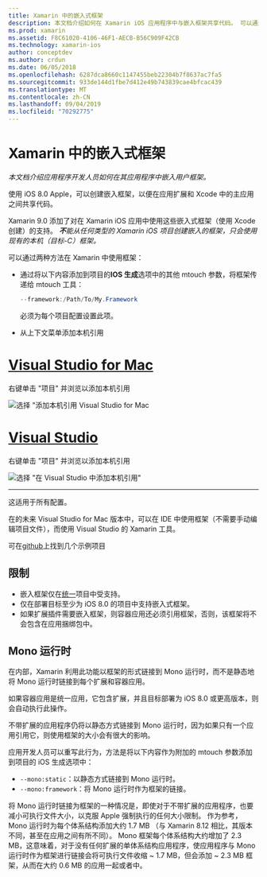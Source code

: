 ```yaml
---
title: Xamarin 中的嵌入式框架
description: 本文档介绍如何在 Xamarin iOS 应用程序中与嵌入框架共享代码。 可以通过 mtouch 工具或本机引用完成此操作。
ms.prod: xamarin
ms.assetid: F8C61020-4106-46F1-AECB-B56C909F42CB
ms.technology: xamarin-ios
author: conceptdev
ms.author: crdun
ms.date: 06/05/2018
ms.openlocfilehash: 6287dca8660c1147455beb22304b7f8637ac7fa5
ms.sourcegitcommit: 933de144d1fbe7d412e49b743839cae4bfcac439
ms.translationtype: MT
ms.contentlocale: zh-CN
ms.lasthandoff: 09/04/2019
ms.locfileid: "70292775"
---
```

# <a name="embedded-frameworks-in-xamarinios"></a>Xamarin 中的嵌入式框架

_本文档介绍应用程序开发人员如何在其应用程序中嵌入用户框架。_

使用 iOS 8.0 Apple，可以创建嵌入框架，以便在应用扩展和 Xcode 中的主应用之间共享代码。

Xamarin 9.0 添加了对在 Xamarin iOS 应用中使用这些嵌入式框架（使用 Xcode 创建）的支持。 ***不**能从任何类型的 Xamarin iOS 项目创建嵌入的框架，只会使用现有的本机（目标-C）框架。*

可以通过两种方法在 Xamarin 中使用框架：

- 通过将以下内容添加到项目的**IOS 生成**选项中的其他 mtouch 参数，将框架传递给 mtouch 工具：

  ```csharp
  --framework:/Path/To/My.Framework
  ```

  必须为每个项目配置设置此项。

- 从上下文菜单添加本机引用

# <a name="visual-studio-for-mactabmacos"></a>[Visual Studio for Mac](#tab/macos)

右键单击 "项目" 并浏览以添加本机引用

![](embedded-frameworks-images/xam-native-refs.png "选择 \"添加本机引用 Visual Studio for Mac")

# <a name="visual-studiotabwindows"></a>[Visual Studio](#tab/windows)

右键单击 "项目" 并浏览以添加本机引用

![](embedded-frameworks-images/vs-native-refs.png "选择 \"在 Visual Studio 中添加本机引用\"")

-----

  这适用于所有配置。

在的未来 Visual Studio for Mac 版本中，可以在 IDE 中使用框架（不需要手动编辑项目文件），而使用 Visual Studio 的 Xamarin 工具。

可在[github](https://github.com/rolfbjarne/embedded-frameworks)上找到几个示例项目

## <a name="limitations"></a>限制

- 嵌入框架仅在[统一](~/cross-platform/macios/unified/index.md)项目中受支持。
- 仅在部署目标至少为 iOS 8.0 的项目中支持嵌入式框架。
- 如果扩展插件需要嵌入框架，则容器应用还必须引用框架，否则，该框架将不会包含在应用捆绑包中。

## <a name="the-mono-runtime"></a>Mono 运行时

在内部，Xamarin 利用此功能以框架的形式链接到 Mono 运行时，而不是静态地将 Mono 运行时链接到每个扩展和容器应用。

如果容器应用是统一应用，它包含扩展，并且目标部署为 iOS 8.0 或更高版本，则会自动执行此操作。

不带扩展的应用程序仍将以静态方式链接到 Mono 运行时，因为如果只有一个应用引用它，则使用框架的大小会有很大的影响。

应用开发人员可以重写此行为，方法是将以下内容作为附加的 mtouch 参数添加到项目的 iOS 生成选项中：

- `--mono:static`：以静态方式链接到 Mono 运行时。
- `--mono:framework`：将 Mono 运行时作为框架的链接。

将 Mono 运行时链接为框架的一种情况是，即使对于不带扩展的应用程序，也要减小可执行文件大小，以克服 Apple 强制执行的任何大小限制。 作为参考，Mono 运行时为每个体系结构添加大约 1.7 MB （与 Xamarin 8.12 相比，其版本不同，甚至在应用之间有所不同）。 Mono 框架每个体系结构大约增加了 2.3 MB，这意味着，对于没有任何扩展的单体系结构应用程序，使应用程序与 Mono 运行时作为框架进行链接会将可执行文件收缩 ~ 1.7 MB，但会添加 ~ 2.3 MB 框架，从而在大约 0.6 MB 的应用一起或者中。

